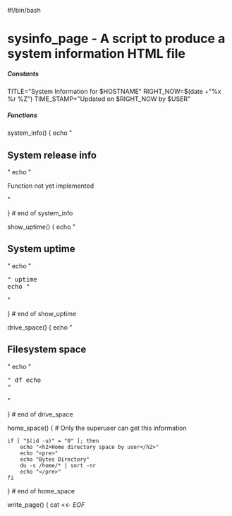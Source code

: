 #!/bin/bash

# sysinfo_page - A script to produce a system information HTML file

##### Constants

TITLE="System Information for $HOSTNAME"
RIGHT_NOW=$(date +"%x %r %Z")
TIME_STAMP="Updated on $RIGHT_NOW by $USER"

##### Functions

system_info()
{
    echo "<h2>System release info</h2>"
    echo "<p>Function not yet implemented</p>"

}   # end of system_info


show_uptime()
{
    echo "<h2>System uptime</h2>"
    echo "<pre>"
    uptime
    echo "</pre>"

}   # end of show_uptime


drive_space()
{
    echo "<h2>Filesystem space</h2>"
    echo "<pre>"
    df
    echo "</pre>"

}   # end of drive_space


home_space()
{
    # Only the superuser can get this information

    if [ "$(id -u)" = "0" ]; then
        echo "<h2>Home directory space by user</h2>"
        echo "<pre>"
        echo "Bytes Directory"
        du -s /home/* | sort -nr
        echo "</pre>"
    fi

}   # end of home_space


write_page()
{
    cat <<- _EOF_
    <html>
        <head>
        <title>$TITLE</title>
        </head>
        <body>
        <h1>$TITLE</h1>
        <p>$TIME_STAMP</p>
        $(system_info)
        $(show_uptime)
        $(drive_space)
        $(home_space)
        </body>
    </html>
_EOF_

}

usage()
{
    echo "usage: sysinfo_page [[[-f file ] [-i]] | [-h]]"
}


##### Main

interactive=
filename=~/sysinfo_page.html

while [ "$1" != "" ]; do
    case $1 in
        -f | --file )           shift
                                filename=$1
                                ;;
        -i | --interactive )    interactive=1
                                ;;
        -h | --help )           usage
                                exit
                                ;;
        * )                     usage
                                exit 1
    esac
    shift
done


# Test code to verify command line processing
if [ "$interactive" = "1" ]; then

    response=

    echo -n "Enter name of output file [$filename] > "
    read response
    if [ -n "$response" ]; then
        filename=$response
    fi

    if [ -f $filename ]; then
        echo -n "Output file exists. Overwrite? (y/n) > "
        read response
        if [ "$response" != "y" ]; then
            echo "Exiting program."
            exit 1
        fi
    fi
fi
echo "output file = $filename"


# Write page (comment out until testing is complete)

# write_page > $filename
